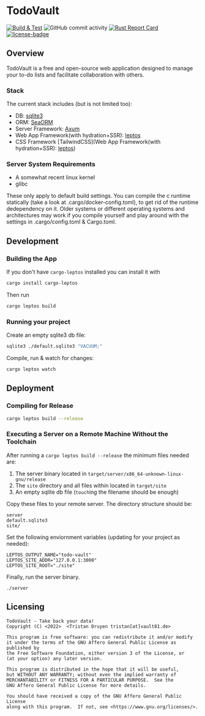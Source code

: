 # TodoVault

[![Build & Test](https://github.com/vault81/todo-vault/actions/workflows/build.yml/badge.svg)](https://github.com/vault81/todo-vault/actions/workflows/build.yml)
![GitHub commit activity](https://img.shields.io/github/commit-activity/m/vault81/todo-vault)
[![Rust Report Card](https://rust-reportcard.xuri.me/badge/github.com/vault81/todo-vault)](https://rust-reportcard.xuri.me/report/github.com/vault81/todo-vault)
[![license-badge](https://img.shields.io/github/license/vault81/todo-vault)](https://github.com/vault81/todo-vault/blob/main/LICENSE.md)

## Overview

TodoVault is a free and open-source web application designed to manage your to-do lists and facilitate collaboration with others.

### Stack

The current stack includes (but is not limited too):

- DB: [sqlite3](https://sqlite.org/index.html)
- ORM: [SeaORM](https://www.sea-ql.org/SeaORM/)
- Server Framework: [Axum](https://github.com/tokio-rs/axum)
- Web App Framework(with hydration+SSR): [leptos](https://github.com/leptos-rs/leptos)
- CSS Framework [TailwindCSS](Web App Framework(with hydration+SSR): [leptos](https://github.com/leptos-rs/leptos))

### Server System Requirements

- A somewhat recent linux kernel
- glibc

These only apply to default build settings.
You can compile the c runtime statically (take a look at .cargo/docker-config.toml), to get rid of the runtime dedependency on it.
Older systems or different operating systems and architectures may work if you compile yourself and play around with the settings in .cargo/config.toml & Cargo.toml.

## Development

### Building the App

If you don't have `cargo-leptos` installed you can install it with

```bash
cargo install cargo-leptos
```

Then run

```bash
cargo leptos build
```

### Running your project

Create an empty sqlite3 db file:

```bash
sqlite3 ./default.sqlite3 "VACUUM;"
```

Compile, run & watch for changes:

```bash
cargo leptos watch
```

## Deployment

### Compiling for Release

```bash
cargo leptos build --release
```

### Executing a Server on a Remote Machine Without the Toolchain

After running a `cargo leptos build --release` the minimum files needed are:

1. The server binary located in `target/server/x86_64-unknown-linux-gnu/release`
2. The `site` directory and all files within located in `target/site`
3. An empty sqlite db file (`touch`ing the filename should be enough)

Copy these files to your remote server. The directory structure should be:

```text
server
default.sqlite3
site/
```

Set the following enviornment variables (updating for your project as needed):

```text
LEPTOS_OUTPUT_NAME="todo-vault"
LEPTOS_SITE_ADDR="127.0.0.1:3000"
LEPTOS_SITE_ROOT="./site"
```

Finally, run the server binary.

```text
./server
```

## Licensing

    TodoVault - Take back your data!
    Copyright (C) <2022>  <Tristan Druyen tristan[at]vault81.de>

    This program is free software: you can redistribute it and/or modify
    it under the terms of the GNU Affero General Public License as published by
    the Free Software Foundation, either version 3 of the License, or
    (at your option) any later version.

    This program is distributed in the hope that it will be useful,
    but WITHOUT ANY WARRANTY; without even the implied warranty of
    MERCHANTABILITY or FITNESS FOR A PARTICULAR PURPOSE.  See the
    GNU Affero General Public License for more details.

    You should have received a copy of the GNU Affero General Public License
    along with this program.  If not, see <https://www.gnu.org/licenses/>.
